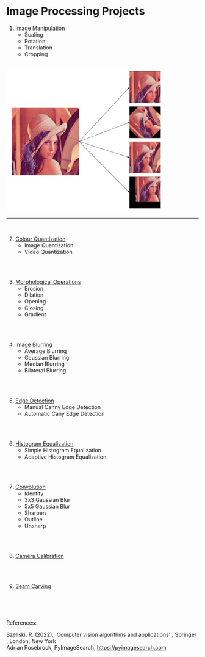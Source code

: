# Image Processing Projects

1. [Image Manipulation](https://github.com/rohan1198/Image-Processing-Projects/tree/main/01_image_manipulation)
    - Scaling
    - Rotation
    - Translation
    - Cropping

<br>

<img src="./01_image_manipulation/assets/overview.png" width="416"/>

<br>

---

<br>

2. [Colour Quantization](https://github.com/rohan1198/Image-Processing-Projects/tree/main/02_colour_quantization)
    - Image Quantization
    - Video Quantization

<br><br>

3. [Morphological Operations](https://github.com/rohan1198/Image-Processing-Projects/tree/main/03_morphological_operations)
    - Erosion
    - Dilation
    - Opening
    - Closing
    - Gradient

<br><br>

4. [Image Blurring](https://github.com/rohan1198/Image-Processing-Projects/tree/main/04_image_blurring)
    - Average Blurring
    - Gaussian Blurring
    - Median Blurring
    - Bilateral Blurring

<br><br>

5. [Edge Detection](https://github.com/rohan1198/Image-Processing-Projects/tree/main/05_edge_detection)
    - Manual Canny Edge Detection
    - Automatic Cany Edge Detection

<br><br>

6. [Histogram Equalization](https://github.com/rohan1198/Image-Processing-Projects/tree/main/06_histogram_equalization)
    - Simple Histogram Equalization
    - Adaptive Histogram Equalization

<br><br>

7. [Convolution](https://github.com/rohan1198/Image-Processing-Projects/tree/main/07_convolution)
    - Identity
    - 3x3 Gaussian Blur
    - 5x5 Gaussian Blur
    - Sharpen
    - Outline
    - Unsharp

<br><br>

8. [Camera Calibration](https://github.com/rohan1198/Image-Processing-Projects/tree/main/08_camera_calibration)

<br><br>

9. [Seam Carving](https://github.com/rohan1198/Image-Processing-Projects/tree/main/09_seam_carving)
    

<br><br><br>



References:

Szeliski, R. (2022), 'Computer vision algorithms and applications' , Springer , London; New York <br>
Adrian Rosebrock, PyImageSearch, https://pyimagesearch.com
